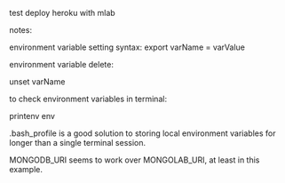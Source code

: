 test deploy heroku with mlab

notes:

environment variable setting syntax:
export varName = varValue

environment variable delete:

unset varName

to check environment variables in terminal:

printenv
env

.bash_profile is a good solution to storing local environment variables for longer than a single terminal session.

MONGODB_URI seems to work over MONGOLAB_URI, at least in this example.

